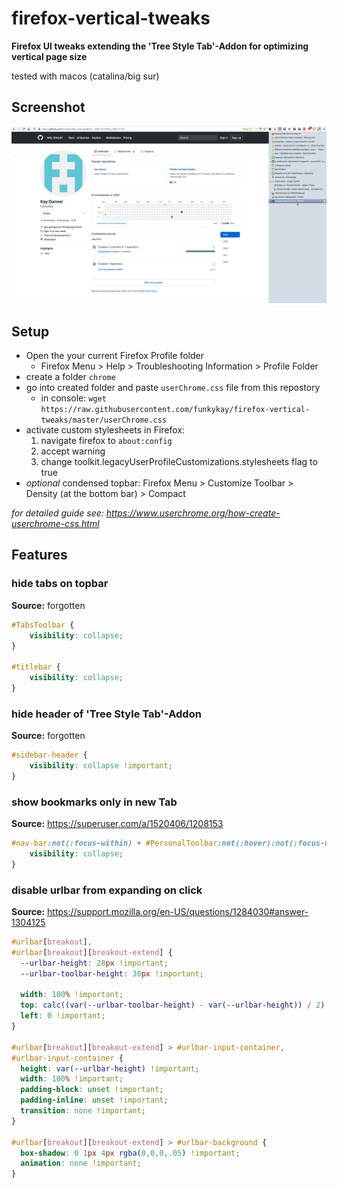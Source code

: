 # firefox-vertical-tweaks
**Firefox UI tweaks extending the 'Tree Style Tab'-Addon for optimizing vertical page size**

tested with macos (catalina/big sur)

## Screenshot
![Screenshot](/screenshot_2020-08-12_131154.png?raw=true "")

## Setup
- Open the your current Firefox Profile folder
    - Firefox Menu > Help > Troubleshooting Information > Profile Folder
- create a folder `chrome`
- go into created folder and paste `userChrome.css` file from this repostory
    - in console: `wget https://raw.githubusercontent.com/funkykay/firefox-vertical-tweaks/master/userChrome.css`
- activate custom stylesheets in Firefox:
    1. navigate firefox to `about:config`
    2. accept warning
    3. change toolkit.legacyUserProfileCustomizations.stylesheets flag to true
- *optional* condensed topbar: Firefox Menu > Customize Toolbar > Density (at the bottom bar) > Compact

*for detailed guide see: https://www.userchrome.org/how-create-userchrome-css.html*

## Features
### hide tabs on topbar
**Source:** forgotten
```css
#TabsToolbar {
    visibility: collapse;
}

#titlebar {
    visibility: collapse;
}
```

### hide header of 'Tree Style Tab'-Addon
**Source:** forgotten
```css
#sidebar-header {
    visibility: collapse !important;
}
```

### show bookmarks only in new Tab
**Source:** https://superuser.com/a/1520406/1208153
```css
#nav-bar:not(:focus-within) + #PersonalToolbar:not(:hover):not(:focus-within):not([customizing]) { 
    visibility: collapse; 
}
```

### disable urlbar from expanding on click
**Source:** https://support.mozilla.org/en-US/questions/1284030#answer-1304125
```css
#urlbar[breakout],
#urlbar[breakout][breakout-extend] {
  --urlbar-height: 28px !important;
  --urlbar-toolbar-height: 30px !important;

  width: 100% !important;
  top: calc((var(--urlbar-toolbar-height) - var(--urlbar-height)) / 2) !important;
  left: 0 !important;
}

#urlbar[breakout][breakout-extend] > #urlbar-input-container,
#urlbar-input-container {
  height: var(--urlbar-height) !important;
  width: 100% !important;
  padding-block: unset !important;
  padding-inline: unset !important;
  transition: none !important;
}

#urlbar[breakout][breakout-extend] > #urlbar-background {
  box-shadow: 0 1px 4px rgba(0,0,0,.05) !important;
  animation: none !important;
}
```
